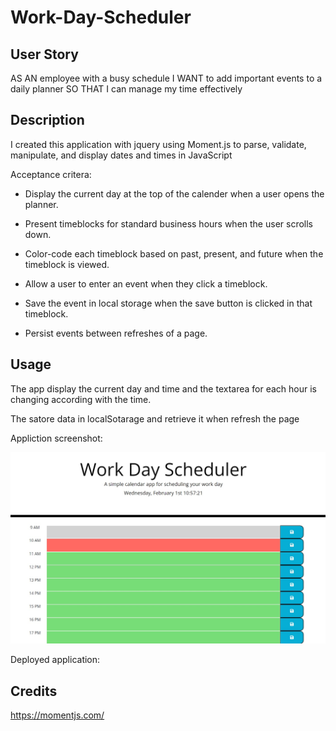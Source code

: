 # Work-Day-Scheduler

## User Story

AS AN employee with a busy schedule
I WANT to add important events to a daily planner
SO THAT I can manage my time effectively

## Description
I created this application with jquery using Moment.js to parse, validate, manipulate, and display dates and times in JavaScript

Acceptance critera:

* Display the current day at the top of the calender when a user opens the planner. 
 
* Present timeblocks for standard business hours when the user scrolls down.  
 
* Color-code each timeblock based on past, present, and future when the timeblock is viewed.
 
* Allow a user to enter an event when they click a timeblock.

* Save the event in local storage when the save button is clicked in that timeblock.

* Persist events between refreshes of a page.

## Usage

The app display the current day and time and the textarea for each hour is changing according with the time.

The satore data in localSotarage and retrieve it when refresh the page

Appliction screenshot:

![screenshot](images/screenshot.jpg)

Deployed application:

## Credits

https://momentjs.com/



